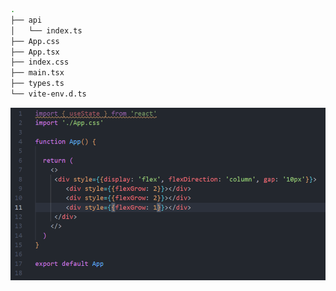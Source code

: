 ```sh
.
├── api
│   └── index.ts
├── App.css
├── App.tsx
├── index.css
├── main.tsx
├── types.ts
└── vite-env.d.ts
```


![alt text](image.png)